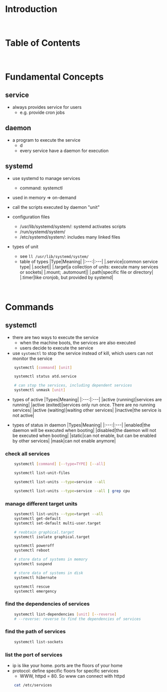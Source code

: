 <!-- omit in toc -->
# Introduction

<br />

<!-- omit in toc -->
# Table of Contents

<br />

# Fundamental Concepts
## service
* always provides service for users
  * e.g. provide cron jobs

## daemon
* a program to execute the service
  * <filename>d
  * every service have a daemon for execution

## systemd 
* use systemd to manage services
  * command: systemctl 
* used in memory => on-demand
* call the scripts executed by daemon "unit"
* configuration files
  * /usr/lib/systemd/system/: systemd activates scripts
  * /run/systemd/system/
  * /etc/systemd/system/: includes many linked files

* types of unit
  * see `ll /usr/lib/systemd/system/`
  * table of types
    |Type|Meaning|
    |:---:|:---|
    |.service|common service type|
    |.socket||
    |.target|a collection of units: execute many services or sockets|
    |.mount; .automount||
    |.path|specific file or directory|
    |.timer|like cronjob, but provided by systemd|

<br />

# Commands 

## systemctl
* there are two ways to execute the service
  * when the machine boots, the services are also executed
  * users decide to execute the service
* use `systemctl` to stop the service instead of kill, which users can not monitor the service
```bash
    systemctl [command] [unit]

    systemctl status atd.service

    # can stop the services, including dependent services
    systemctl unmask [unit]

```

* types of active
  |Types|Meaning|
  |:---:|:---|
  |active (running)|services are running|
  |active (exited)|services only run once. There are no running services|
  |active (waiting)|waiting other services|
  |inactive|the service is not active|

* types of status in daemon
  |Types|Meaning|
  |:---:|:---|
  |enabled|the daemon will be executed when booting|
  |disabled|the daemon will not be executed when booting|
  |static|can not enable, but can be enabled by other services|
  |mask|can not enable anymore|

### check all services


```bash
    systemctl [command] [--type=TYPE] [--all]

    systemctl list-unit-files

    systemctl list-units --type=service --all

    systemctl list-units --type=service --all | grep cpu

```

### manage different target units

```bash
    systemctl list-units --type=target --all
    systemctl get-default
    systemctl set-default multi-user.target

    # reobtain graphical.target
    systemctl isolate graphical.target

    systemctl poweroff
    systemctl reboot

    # store data of systems in memory
    systemctl suspend 

    # store data of systems in disk
    systemctl hibernate

    systemctl rescue
    systemctl emergency 
```

### find the dependencies of services

```bash
    systemctl list-dependencies [unit] [--reverse]
    # --reverse: reverse to find the dependencies of services

```

### find the path of services

```bash
    systemctl list-sockets

```


### list the port of services
* ip is like your home. ports are the floors of your home
* protocol: define specific floors for specific services
  * WWW, httpd = 80. So www can connect with httpd


```bash 
    cat /etc/services

```